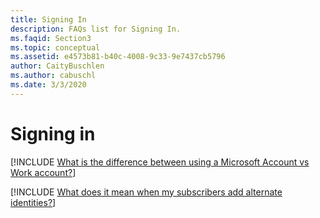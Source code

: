 ```yaml
---
title: Signing In
description: FAQs list for Signing In.
ms.faqid: Section3
ms.topic: conceptual
ms.assetid: e4573b81-b40c-4008-9c33-9e7437cb5796
author: CaityBuschlen
ms.author: cabuschl
ms.date: 3/3/2020
---
```


# Signing in

[!INCLUDE [What is the difference between using a Microsoft Account vs Work account?](includes/ms-vs-work-accounts.md)]

[!INCLUDE [What does it mean when my subscribers add alternate identities?](includes/add-alternate-identities.md)]
